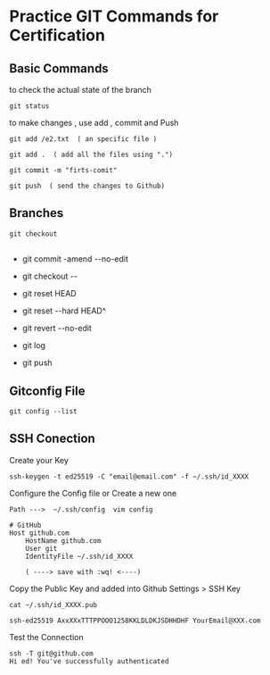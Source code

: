 # Practice GIT Commands for Certification 

## Basic Commands 
 
 to check the actual state of the branch
 ```
 git status
``` 

to make changes , use add , commit and Push 

 ```
 git add /e2.txt  ( an specific file ) 

 git add .  ( add all the files using ".")
``` 
 ```
 git commit -m "firts-comit"
``` 
 ```
 git push  ( send the changes to Github)
``` 
## Branches

 ```
 git checkout
 ``` 


##


- git commit -amend --no-edit
- git checkout --
- git reset HEAD 

- git reset --hard HEAD^
- git revert --no-edit
- git log 
- git push 

## Gitconfig File

```
git config --list 
```

## SSH Conection 

Create your Key 

```
ssh-keygen -t ed25519 -C "email@email.com" -f ~/.ssh/id_XXXX
```

Configure the Config file or Create a new one 

```
Path --->  ~/.ssh/config  vim config 
```

```
# GitHub
Host github.com
    HostName github.com
    User git
    IdentityFile ~/.ssh/id_XXXX

    ( ----> save with :wq! <----)
```
Copy the Public Key and added into Github Settings > SSH Key 

```
cat ~/.ssh/id_XXXX.pub

ssh-ed25519 AxxXXxTTTPPOOO1258KKLDLDKJSDHHDHF YourEmail@XXX.com

```
Test the Connection 

```
ssh -T git@github.com
Hi ed! You've successfully authenticated
```